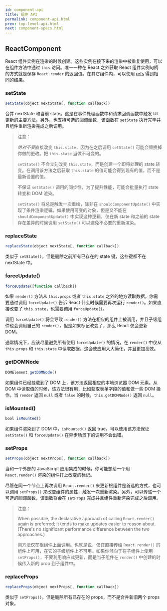 ```yaml
---
id: component-api
title: 组件 API
permalink: component-api.html
prev: top-level-api.html
next: component-specs.html
---
```


## ReactComponent

React 组件实例在渲染的时候创建。这些实例在接下来的渲染中被重复使用，可以在组件方法中通过 `this` 访问。唯一一种在 React 之外获取 React 组件实例句柄的方式就是保存 `React.render` 的返回值。在其它组件内，可以使用 [refs](/react/docs/more-about-refs.html) 得到相同的结果。


### setState

```javascript
setState(object nextState[, function callback])
```

合并 nextState 和当前 state。这是在事件处理函数中和请求回调函数中触发 UI 更新的主要方法。另外，也支持可选的回调函数，该函数在 `setState` 执行完毕并且组件重新渲染完成之后调用。

> 注意：
>
> *绝对不要*直接改变 `this.state`，因为在之后调用 `setState()` 可能会替换掉你做的更改。把 `this.state` 当做不可变的。
>
> `setState()` 不会立刻改变 `this.state`，而是创建一个即将处理的 state 转变。在调用该方法之后获取 `this.state` 的值可能会得到现有的值，而不是最新设置的值。
>
> 不保证 `setState()` 调用的同步性，为了提升性能，可能会批量执行 state 转变和 DOM 渲染。
>
> `setState()` 将总是触发一次重绘，除非在 `shouldComponentUpdate()` 中实现了条件渲染逻辑。如果使用可变的对象，但是又不能在 `shouldComponentUpdate()` 中实现这种逻辑，仅在新 state 和之前的 state 存在差异的时候调用 `setState()` 可以避免不必要的重新渲染。


### replaceState

```javascript
replaceState(object nextState[, function callback])
```

类似于 `setState()`，但是删除之前所有已存在的 state 键，这些键都不在 nextState 中。


### forceUpdate()

```javascript
forceUpdate([function callback])
```

如果 `render()` 方法从 `this.props` 或者 `this.state` 之外的地方读取数据，你需要通过调用 `forceUpdate()` 告诉 React 什么时候需要再次运行 `render()`。如果直接改变了 `this.state`，也需要调用 `forceUpdate()`。

调用 `forceUpdate()` 将会导致 `render()` 方法在相应的组件上被调用，并且子级组件也会调用自己的 `render()`，但是如果标记改变了，那么 React 仅会更新 DOM。

通常情况下，应该尽量避免所有使用 `forceUpdate()` 的情况，在 `render()` 中仅从 `this.props` 和 `this.state` 中读取数据。这会使应用大大简化，并且更加高效。


### getDOMNode

```javascript
DOMElement getDOMNode()
```

如果组件已经挂载到了 DOM 上，该方法返回相应的本地浏览器 DOM 元素。从 DOM 中读取值的时候，该方法很有用，比如获取表单字段的值和做一些 DOM 操作。当 `render` 返回 `null` 或者 `false` 的时候，`this.getDOMNode()` 返回 `null`。


### isMounted()

```javascript
bool isMounted()
```

如果组件渲染到了 DOM 中，`isMounted()` 返回 true。可以使用该方法保证 `setState()` 和 `forceUpdate()` 在异步场景下的调用不会出错。


### setProps

```javascript
setProps(object nextProps[, function callback])
```

当和一个外部的 JavaScript 应用集成的时候，你可能想给一个用 `React.render()` 渲染的组件打上改变的标记。

尽管在同一个节点上再次调用 `React.render()` 来更新根组件是首选的方式，也可以调用 `setProps()` 来改变组件的属性，触发一次重新渲染。另外，可以传递一个可选的回调函数，该函数将会在 `setProps` 完成并且组件重新渲染完成之后调用。

> 注意：
>
> When possible, the declarative approach of calling `React.render()` again is preferred; it tends to make updates easier to reason about. (There's no significant performance difference between the two approaches.)
>
> 刚方法仅在根组件上面调用。也就是说，仅在直接传给 `React.render()` 的组件上可用，在它的子级组件上不可用。如果你倾向于在子组件上使用 `setProps()`，不要利用响应式更新，而是当子组件在 `render()` 中创建的时候传入新的 prop 到子组件中。


### replaceProps

```javascript
replaceProps(object nextProps[, function callback])
```

类似于 `setProps()`，但是删除所有已存在的 props，而不是合并新旧两个 props 对象。
